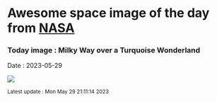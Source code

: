 
# Awesome space image of the day from [NASA](https://api.nasa.gov/)

### Today image : Milky Way over a Turquoise Wonderland
Date : 2023-05-29

![](https://apod.nasa.gov/apod/image/2305/SeaBlueSky_Horalek_960.jpg)

<small>Latest update : Mon May 29 21:11:14 2023</small>
        